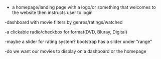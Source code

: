 - a homepage/landing page with a logo/or something that welcomes to the website then instructs user to login

-dashboard with movie filters by genres/ratings/watched

-a clickable radio/checkbox for format(DVD, Bluray, Digital)

-maybe a slider for rating system? bootstrap has a slider under "range"

-do we want our movies to display on a dashboard or the homepage 